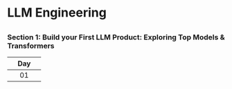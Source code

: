 # LLM Engineering


##
### Section 1: Build your First LLM Product: Exploring Top Models & Transformers
|  | Day |  |
|:---:|:---:|:---:|
|  | 01 |  |